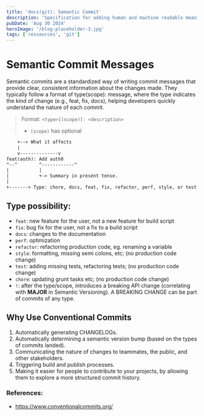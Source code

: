 ```yaml
---
title: 'docs(git): Semantic Commit'
description: 'Specification for adding human and machine readable meaning to commit messages'
pubDate: 'Aug 30 2024'
heroImage: '/blog-placeholder-3.jpg'
tags: ['ressources', 'git']
---
```

# Semantic Commit Messages

Semantic commits are a standardized way of writing commit messages that provide clear, consistent information about the changes made. They typically follow a format of type(scope): message, where the type indicates the kind of change (e.g., feat, fix, docs), helping developers quickly understand the nature of each commit.

> Format: `<type>[(scope)]: <description>`
> - `(scope)` has optional


```txt title="Example" {4}
    +--> What it affects
    |
    v--------------v
feat(auth): Add auth0
^--^        ^------------^
|           |
|           +-> Summary in present tense.
|
+-------> Type: chore, docs, feat, fix, refactor, perf, style, or test.
```

## Type possibility:

- `feat`: new feature for the user, not a new feature for build script
- `fix`: bug fix for the user, not a fix to a build script
- `docs`: changes to the documentation
- `perf`: optimization
- `refactor`: refactoring production code, eg. renaming a variable
- `style`: formatting, missing semi colons, etc; (no production code change)
- `test`: adding missing tests, refactoring tests; (no production code change)
- `chore`: updating grunt tasks etc; (no production code change)
- `!`: after the type/scope, introduces a breaking API change (correlating with **MAJOR** in Semantic Versioning). A BREAKING CHANGE can be part of commits of any type.


## Why Use Conventional Commits
1. Automatically generating CHANGELOGs.
2. Automatically determining a semantic version bump (based on the types of commits landed).
3. Communicating the nature of changes to teammates, the public, and other stakeholders.
4. Triggering build and publish processes. 
5. Making it easier for people to contribute to your projects, by allowing them to explore a more structured commit history.

### References:
- https://www.conventionalcommits.org/
